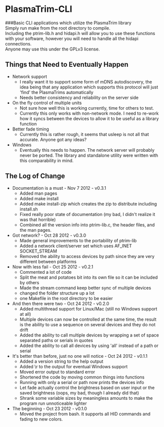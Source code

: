 PlasmaTrim-CLI
==============
###Basic CLI applications which utilize the PlasmaTrim library  
Simply run make from the root directory to compile.  
Including the ptrim-lib.h and hidapi.h will allow you to use these functions with your software, however you will need to handle all the hidapi connections.  
Anyone may use this under the GPLv3 license.  
  
  
Things that Need to Eventually Happen
-------------------------------------
* Network support
    * I really want it to support some form of mDNS autodiscovery, the idea being that any application which supports this protocol will just 'find' the PlasmaTrims automatically
    * Needs better consistency and reliability on the server side
* On the fly control of multiple units
    * Not sure how well this is working currently, time for others to test.
    * Currently this only works with non-network mode. I need to re-work how it syncs between the devices to allow it to be useful as a library function
* Better fade timing
    * Currently this is rather rough, it seems that usleep is not all that accurate. Anyone got any ideas?
* Windows
    * Eventually this needs to happen. The network server will probably never be ported. The library and standalone utility were written with this comparability in mind.
  
  
The Log of Change
-----------------
* Documentation is a must - Nov 7 2012 - v0.3.1
    * Added man pages
    * Added make install
    * Added make install-zip which creates the zip to distribute including install.sh
    * Fixed really poor state of documentation (my bad, I didn't realize it was that horrible)
    * Combined all the version info into ptrim-lib.c, the header files, and the man pages.
* Got network? - Oct 28 2012 - v0.3.0
    * Made general improvements to the portability of ptrim-lib
    * Added a network client/server set which uses AF_INET SOCKET_STREAM
    * Removed the ability to access devices by path since they are very different between platforms
* Now with less fail - Oct 25 2012 - v0.2.1
    * Commented a lot of code
    * Split the meat and potatoes bit into its own file so it can be included by others
    * Made the stream command keep better sync of multiple devices
    * changed the folder structure up a lot
    * one Makefile in the root directory to be easier
* And then there were two - Oct 24 2012 - v0.2.0
    * Added multithread support for Linux/Mac (still no Windows support at all)
    * Multiple devices can now be controlled at the same time, the result is the ability to use a sequence on several devices and they do not drift
    * Added the ability to call multiple devices by wrapping a set of space separated paths or serials in quotes
    * Added the ability to call all devices by using 'all' instead of a path or serial
* It's better than before, just no one will notice - Oct 24 2012 - v0.1.1
    * Added a version string to the help output
    * Added \r to the output for eventual Windows support
    * Moved error output to standard error
    * Shortened the code by moving common things into functions
    * Running with only a serial or path now prints the devices info
    * Let fade actually control the brightness based on user input or the saved brightness (oops, my bad, though I already did that)
    * Shrank some variable sizes by meaningless amounts to make the program run unnoticeable lighter
* The beginning - Oct 23 2012 - v0.1.0
    * Moved the project from bash. It supports all HID commands and fading to new colors.